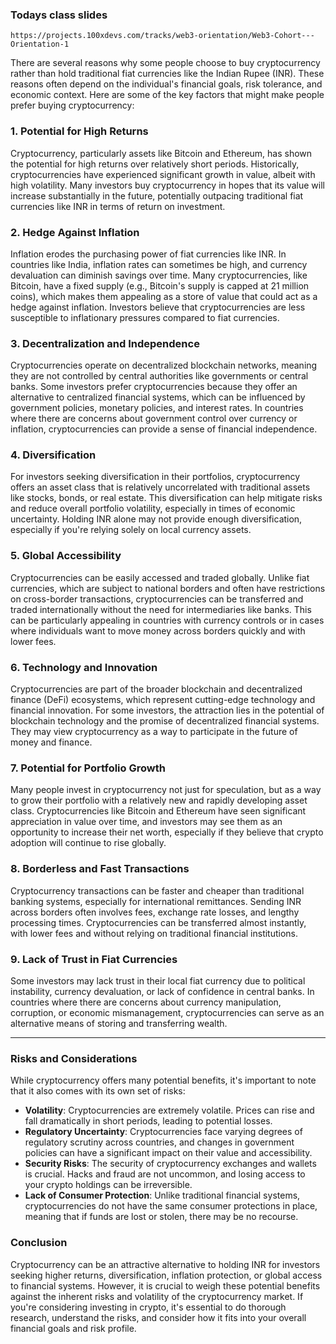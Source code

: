 ### Todays class slides
```link
https://projects.100xdevs.com/tracks/web3-orientation/Web3-Cohort---Orientation-1
```


There are several reasons why some people choose to buy cryptocurrency rather than hold traditional fiat currencies like the Indian Rupee (INR). These reasons often depend on the individual's financial goals, risk tolerance, and economic context. Here are some of the key factors that might make people prefer buying cryptocurrency:

### 1. **Potential for High Returns**
Cryptocurrency, particularly assets like Bitcoin and Ethereum, has shown the potential for high returns over relatively short periods. Historically, cryptocurrencies have experienced significant growth in value, albeit with high volatility. Many investors buy cryptocurrency in hopes that its value will increase substantially in the future, potentially outpacing traditional fiat currencies like INR in terms of return on investment.

### 2. **Hedge Against Inflation**
Inflation erodes the purchasing power of fiat currencies like INR. In countries like India, inflation rates can sometimes be high, and currency devaluation can diminish savings over time. Many cryptocurrencies, like Bitcoin, have a fixed supply (e.g., Bitcoin's supply is capped at 21 million coins), which makes them appealing as a store of value that could act as a hedge against inflation. Investors believe that cryptocurrencies are less susceptible to inflationary pressures compared to fiat currencies.

### 3. **Decentralization and Independence**
Cryptocurrencies operate on decentralized blockchain networks, meaning they are not controlled by central authorities like governments or central banks. Some investors prefer cryptocurrencies because they offer an alternative to centralized financial systems, which can be influenced by government policies, monetary policies, and interest rates. In countries where there are concerns about government control over currency or inflation, cryptocurrencies can provide a sense of financial independence.

### 4. **Diversification**
For investors seeking diversification in their portfolios, cryptocurrency offers an asset class that is relatively uncorrelated with traditional assets like stocks, bonds, or real estate. This diversification can help mitigate risks and reduce overall portfolio volatility, especially in times of economic uncertainty. Holding INR alone may not provide enough diversification, especially if you're relying solely on local currency assets.

### 5. **Global Accessibility**
Cryptocurrencies can be easily accessed and traded globally. Unlike fiat currencies, which are subject to national borders and often have restrictions on cross-border transactions, cryptocurrencies can be transferred and traded internationally without the need for intermediaries like banks. This can be particularly appealing in countries with currency controls or in cases where individuals want to move money across borders quickly and with lower fees.

### 6. **Technology and Innovation**
Cryptocurrencies are part of the broader blockchain and decentralized finance (DeFi) ecosystems, which represent cutting-edge technology and financial innovation. For some investors, the attraction lies in the potential of blockchain technology and the promise of decentralized financial systems. They may view cryptocurrency as a way to participate in the future of money and finance.

### 7. **Potential for Portfolio Growth**
Many people invest in cryptocurrency not just for speculation, but as a way to grow their portfolio with a relatively new and rapidly developing asset class. Cryptocurrencies like Bitcoin and Ethereum have seen significant appreciation in value over time, and investors may see them as an opportunity to increase their net worth, especially if they believe that crypto adoption will continue to rise globally.

### 8. **Borderless and Fast Transactions**
Cryptocurrency transactions can be faster and cheaper than traditional banking systems, especially for international remittances. Sending INR across borders often involves fees, exchange rate losses, and lengthy processing times. Cryptocurrencies can be transferred almost instantly, with lower fees and without relying on traditional financial institutions.

### 9. **Lack of Trust in Fiat Currencies**
Some investors may lack trust in their local fiat currency due to political instability, currency devaluation, or lack of confidence in central banks. In countries where there are concerns about currency manipulation, corruption, or economic mismanagement, cryptocurrencies can serve as an alternative means of storing and transferring wealth.

---

### Risks and Considerations
While cryptocurrency offers many potential benefits, it's important to note that it also comes with its own set of risks:

- **Volatility**: Cryptocurrencies are extremely volatile. Prices can rise and fall dramatically in short periods, leading to potential losses.
- **Regulatory Uncertainty**: Cryptocurrencies face varying degrees of regulatory scrutiny across countries, and changes in government policies can have a significant impact on their value and accessibility.
- **Security Risks**: The security of cryptocurrency exchanges and wallets is crucial. Hacks and fraud are not uncommon, and losing access to your crypto holdings can be irreversible.
- **Lack of Consumer Protection**: Unlike traditional financial systems, cryptocurrencies do not have the same consumer protections in place, meaning that if funds are lost or stolen, there may be no recourse.

### Conclusion
Cryptocurrency can be an attractive alternative to holding INR for investors seeking higher returns, diversification, inflation protection, or global access to financial systems. However, it is crucial to weigh these potential benefits against the inherent risks and volatility of the cryptocurrency market. If you're considering investing in crypto, it's essential to do thorough research, understand the risks, and consider how it fits into your overall financial goals and risk profile.